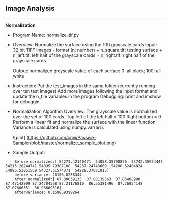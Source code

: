 ## Image Analysis
----------
**Normalization**
 * Program Name: normalize_tif.py
 * Overview:
    Normalize the surface using the 100 grayscale cards
    Input: 32 bit TIFF images
        - format (n: number)
            + n_square.tif: testing surface
            + n_left.tif: left half of the grayscale cards
            + n_right.tif: right half of the grayscale cards
             
    Output: normalized greyscale value of each surface
        0: all black; 100: all white
 * Instruction: 
    Put the test_images in the same folder
    (currently running over ten test images)
    Add more images following the input format and update the n_file variables in the program
    Debugging: print and imshow for debuggin
* Normalization Algorithm Overview:
    The grayscale value is normalized over the set of 100 cards. 
        Top left of the left half = 100 
        Right bottom  = 0
    Perform a linear fit and normalize the surface with the linear function
    Variance is calculated using numpy.var(arr).
    
    ![plot]
    (https://github.com/cniii/Passive-Sampler/blob/master/normalize_sample_plot.png)
    
* Sample Output:
```
    Before normalized:[ 54273.42140471  54058.35790876  53742.35974447 54213.20244741 54095.79387108  54237.24743609  54200.52404824 54086.53051569 54327.61574371  54288.37671013]
    before variance: 26156.8288344
    After normalized:[ 87.30039135  87.88139563  87.85408988  87.47142909 87.24704568 87.21176816  86.55381496  87.76954148  87.07606351  86.98609516]
    aftervariance: 0.159859399264
```
